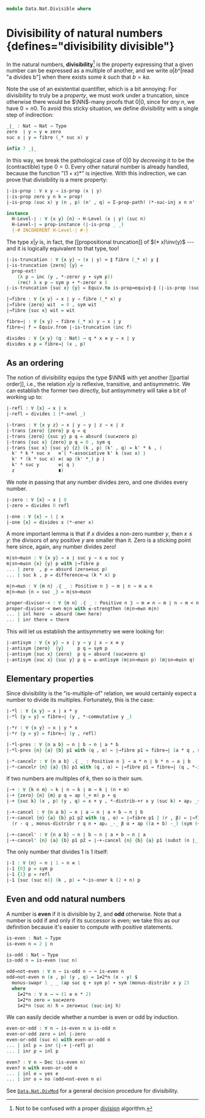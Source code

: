 <!--
```agda
open import 1Lab.Prelude

open import Data.Nat.Properties
open import Data.Nat.Order
open import Data.Dec.Base
open import Data.Nat.Base
open import Data.Sum.Base
```
-->

```agda
module Data.Nat.Divisible where
```

# Divisibility of natural numbers {defines="divisibility divisible"}

In the natural numbers, **divisibility**[^divide] is the property
expressing that a given number can be expressed as a multiple of
another, and we write $a | b$^[read "a divides b"] when there exists
some $k$ such that $b = ka$.

[^divide]: Not to be confused with a proper [division](Data.Nat.DivMod.html) algorithm.

Note the use of an existential quantifier, which is a bit annoying: For
divisibility to truly be a _property_, we must work under a truncation,
since otherwise there would be $\NN$-many proofs that $0 | 0$, since for
_any_ $n$, we have $0 = n0$. To avoid this sticky situation, we define
divisibility with a single step of indirection:

```agda
_∣_ : Nat → Nat → Type
zero  ∣ y = y ≡ zero
suc x ∣ y = fibre (_* suc x) y

infix 7 _∣_
```

In this way, we break the pathological case of $0 | 0$ by _decreeing_ it
to be the (contractible) type $0 = 0$. Every other natural number is
already handled, because the function "$(1 + x) *$" is injective. With
this indirection, we can prove that divisibility is a mere property:

```agda
∣-is-prop : ∀ x y → is-prop (x ∣ y)
∣-is-prop zero y n k = prop!
∣-is-prop (suc x) y (n , p) (n' , q) = Σ-prop-path! (*-suc-inj x n n' (p ∙ sym q))

instance
  H-Level-∣ : ∀ {x y} {n} → H-Level (x ∣ y) (suc n)
  H-Level-∣ = prop-instance (∣-is-prop _ _)
  {-# INCOHERENT H-Level-∣ #-}
```

The type $x | y$ is, in fact, the [[propositional truncation]] of $(*
x)\inv(y)$ --- and it is logically equivalent to that type, too!

```agda
∣-is-truncation : ∀ {x y} → (x ∣ y) ≃ ∥ fibre (_* x) y ∥
∣-is-truncation {zero} {y} =
  prop-ext!
    (λ p → inc (y , *-zeror y ∙ sym p))
    (rec! λ x p → sym p ∙ *-zeror x )
∣-is-truncation {suc x} {y} = Equiv.to is-prop≃equiv∥-∥ (∣-is-prop (suc x) y)

∣→fibre : ∀ {x y} → x ∣ y → fibre (_* x) y
∣→fibre {zero} wit  = 0 , sym wit
∣→fibre {suc x} wit = wit

fibre→∣ : ∀ {x y} → fibre (_* x) y → x ∣ y
fibre→∣ f = Equiv.from ∣-is-truncation (inc f)

divides : ∀ {x y} (q : Nat) → q * x ≡ y → x ∣ y
divides x p = fibre→∣ (x , p)
```

## As an ordering

The notion of divisibility equips the type $\NN$ with yet another
[[partial order]], i.e., the relation $x | y$ is reflexive, transitive,
and antisymmetric. We can establish the former two directly, but
antisymmetry will take a bit of working up to:

```agda
∣-refl : ∀ {x} → x ∣ x
∣-refl = divides 1 (*-onel _)

∣-trans : ∀ {x y z} → x ∣ y → y ∣ z → x ∣ z
∣-trans {zero} {zero} p q = q
∣-trans {zero} {suc y} p q = absurd (suc≠zero p)
∣-trans {suc x} {zero} p q = 0 , sym q
∣-trans {suc x} {suc y} {z} (k , p) (k' , q) = k' * k , (
  k' * k * suc x   ≡˘⟨ *-associative k' k (suc x) ⟩
  k' * (k * suc x) ≡⟨ ap (k' *_) p ⟩
  k' * suc y       ≡⟨ q ⟩
  z                ∎)
```

We note in passing that any number divides zero, and one divides every
number.

```agda
∣-zero : ∀ {x} → x ∣ 0
∣-zero = divides 0 refl

∣-one : ∀ {x} → 1 ∣ x
∣-one {x} = divides x (*-oner x)
```

A more important lemma is that if $x$ divides a non-zero number $y$,
then $x \le y$: the divisors of any positive $y$ are smaller than it.
Zero is a sticking point here since, again, any number divides zero!

```agda
m∣sn→m≤sn : ∀ {x y} → x ∣ suc y → x ≤ suc y
m∣sn→m≤sn {x} {y} p with ∣→fibre p
... | zero  , p = absurd (zero≠suc p)
... | suc k , p = difference→≤ (k * x) p

m∣n→m≤n : ∀ {m n} .⦃ _ : Positive n ⦄ → m ∣ n → m ≤ n
m∣n→m≤n {n = suc _} = m∣sn→m≤sn

proper-divisor-< : ∀ {m n} .⦃ _ : Positive n ⦄ → m ≠ n → m ∣ n → m < n
proper-divisor-< m≠n m∣n with ≤-strengthen (m∣n→m≤n m∣n)
... | inl here  = absurd (m≠n here)
... | inr there = there
```

This will let us establish the antisymmetry we were looking for:

```agda
∣-antisym : ∀ {x y} → x ∣ y → y ∣ x → x ≡ y
∣-antisym {zero}  {y}     p q = sym p
∣-antisym {suc x} {zero}  p q = absurd (suc≠zero q)
∣-antisym {suc x} {suc y} p q = ≤-antisym (m∣sn→m≤sn p) (m∣sn→m≤sn q)
```

## Elementary properties

Since divisibility is the "is-multiple-of" relation, we would certainly
expect a number to divide its multiples. Fortunately, this is the case:

```agda
∣-*l : ∀ {x y} → x ∣ x * y
∣-*l {y = y} = fibre→∣ (y , *-commutative y _)

∣-*r : ∀ {x y} → x ∣ y * x
∣-*r {y = y} = fibre→∣ (y , refl)

|-*l-pres : ∀ {n a b} → n ∣ b → n ∣ a * b
|-*l-pres {n} {a} {b} p1 with (q , α) ← ∣→fibre p1 = fibre→∣ (a * q , sym (*-associative a q n) ∙ ap (a *_) α)

∣-*-cancelr : ∀ {n a b} .⦃ _ : Positive n ⦄ → a * n ∣ b * n → a ∣ b
∣-*-cancelr {n} {a} {b} p1 with (q , α) ← ∣→fibre p1 = fibre→∣ (q , *-injr n (q * a) b (sym (*-associative q a n) ∙ α))
```

If two numbers are multiples of $k$, then so is their sum.

```agda
∣-+ : ∀ {k n m} → k ∣ n → k ∣ m → k ∣ (n + m)
∣-+ {zero} {n} {m} p q = ap (_+ m) p ∙ q
∣-+ {suc k} (x , p) (y , q) = x + y , *-distrib-+r x y (suc k) ∙ ap₂ _+_ p q

∣-+-cancel : ∀ {n a b} → n ∣ a → n ∣ a + b → n ∣ b
∣-+-cancel {n} {a} {b} p1 p2 with (q , α) ← ∣→fibre p1 | (r , β) ← ∣→fibre p2 = fibre→∣
  (r - q , monus-distribr r q n ∙ ap₂ _-_ β α ∙ ap ((a + b) -_) (sym (+-zeror a)) ∙ monus-cancell a b 0)

∣-+-cancel' : ∀ {n a b} → n ∣ b → n ∣ a + b → n ∣ a
∣-+-cancel' {n} {a} {b} p1 p2 = ∣-+-cancel {n} {b} {a} p1 (subst (n ∣_) (+-commutative a b) p2)
```

The only number that divides 1 is 1 itself:

```agda
∣-1 : ∀ {n} → n ∣ 1 → n ≡ 1
∣-1 {0} p = sym p
∣-1 {1} p = refl
∣-1 {suc (suc n)} (k , p) = *-is-oner k (2 + n) p
```

## Even and odd natural numbers

A number is **even** if it is divisible by 2, and **odd** otherwise.
Note that a number is odd if and only if its successor is even; we take this
as our definition because it's easier to compute with positive statements.

```agda
is-even : Nat → Type
is-even n = 2 ∣ n

is-odd : Nat → Type
is-odd n = is-even (suc n)

odd→not-even : ∀ n → is-odd n → ¬ is-even n
odd→not-even n (x , p) (y , q) = 1≠2*n (x - y) $
  monus-swapr 1 _ _ (ap suc q ∙ sym p) ∙ sym (monus-distribr x y 2)
  where
    1≠2*n : ∀ n → ¬ (1 ≡ n * 2)
    1≠2*n zero = suc≠zero
    1≠2*n (suc n) h = zero≠suc (suc-inj h)
```

We can easily decide whether a number is even or odd by induction.

```agda
even-or-odd : ∀ n → is-even n ⊎ is-odd n
even-or-odd zero = inl ∣-zero
even-or-odd (suc n) with even-or-odd n
... | inl p = inr (∣-+ ∣-refl p)
... | inr p = inl p

even? : ∀ n → Dec (is-even n)
even? n with even-or-odd n
... | inl e = yes e
... | inr o = no (odd→not-even n o)
```

See [`Data.Nat.DivMod`] for a general decision procedure for divisibility.

[`Data.Nat.DivMod`]: Data.Nat.DivMod.html
